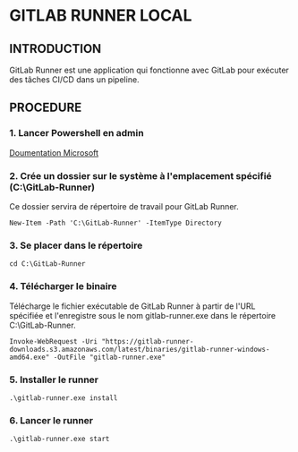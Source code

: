 # GITLAB RUNNER LOCAL
## INTRODUCTION
GitLab Runner est une application qui fonctionne avec GitLab pour exécuter des tâches CI/CD dans un pipeline.
## PROCEDURE
### 1. Lancer Powershell en admin
[Doumentation Microsoft](https://docs.microsoft.com/en-us/powershell/scripting/windows-powershell/starting-windows-powershell?view=powershell-7#with-administrative-privileges-run-as-administrator)
### 2. Crée un dossier sur le système à l'emplacement spécifié (C:\GitLab-Runner)
Ce dossier servira de répertoire de travail pour GitLab Runner.
```shell
New-Item -Path 'C:\GitLab-Runner' -ItemType Directory
```
### 3. Se placer dans le répertoire
```shell
cd C:\GitLab-Runner
```
### 4. Télécharger le binaire
Télécharge le fichier exécutable de GitLab Runner à partir de l'URL spécifiée et l'enregistre sous le nom gitlab-runner.exe dans le répertoire C:\GitLab-Runner.
```shell
Invoke-WebRequest -Uri "https://gitlab-runner-downloads.s3.amazonaws.com/latest/binaries/gitlab-runner-windows-amd64.exe" -OutFile "gitlab-runner.exe"
```
### 5. Installer le runner
```shell
.\gitlab-runner.exe install
```
### 6. Lancer le runner
```shell
.\gitlab-runner.exe start
```
